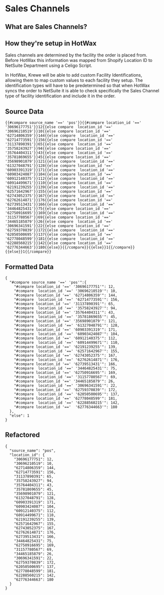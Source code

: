 # Sales Channels

## What are Sales Channels?
<!-- include how they are uniquely handled in Krewe and why -->
<!-- how are they different than regular sales channels? -->

## How they're setup in HotWax
Sales channels are determined by the facility the order is placed from. Before HotWax this information was mapped from Shopify Location ID to NetSuite Department using a Celigo Script.

In HotWax, Krewe will be able to add custom Facility Identifications, allowing them to map custom values to each facility they setup. The identification types will have to be predetermined so that when HotWax syncs the order to NetSuite it is able to check specifically the Sales Channel type of facility identification and include it in the order.

<!-- add actual facility type id -->

## Source Data
```
{{#compare source_name '==' 'pos'}}{{#compare location_id '==' '30696177751'}}12{{else compare  location_id '==' '30696210519'}}10{{else compare location_id '==' '62714806359'}}144{{else compare  location_id '==' '62714773591'}}156{{else compare location_id '==' '31137890391'}}65{{else compare  location_id '==' '35758243927'}}94{{else compare location_id '==' '35764404311'}}43{{else compare  location_id '==' '35781869655'}}45{{else compare location_id '==' '35698901079'}}121{{else compare  location_id '==' '61327048791'}}128{{else compare location_id '==' '60903391319'}}171{{else compare  location_id '==' '60903424087'}}104{{else compare location_id '==' '60912140375'}}112{{else compare  location_id '==' '60914499671'}}110{{else compare location_id '==' '62191239255'}}139{{else compare  location_id '==' '62571642967'}}155{{else compare location_id '==' '62743052375'}}167{{else compare  location_id '==' '62762614871'}}176{{else compare location_id '==' '62739513431'}}166{{else compare  location_id '==' '34464825431'}}75{{else compare location_id '==' '62750916695'}}169{{else compare  location_id '==' '31157780567'}}69{{else compare location_id '==' '34465185879'}}26{{else compare  location_id '==' '30696341591'}}22{{else compare location_id '==' '62759370839'}}172{{else compare  location_id '==' '62050500695'}}137{{else compare location_id '==' '62778048599'}}181{{else compare  location_id '==' '62288560215'}}142{{else compare location_id '=='  
'62776344663'}}180{{else}}{{/compare}}{{else}}1{{/compare}}{{else}}1{{/compare}} 

```

## Formatted Data
```
{
  "#compare source_name '==' 'pos'":{
    "#compare location_id '==' '30696177751'": 12,
    "#compare  location_id '==' '30696210519'": 10,
    "#compare location_id '==' '62714806359'": 144,
    "#compare  location_id '==' '62714773591'": 156,
    "#compare location_id '==' '31137890391'": 65,
    "#compare  location_id '==' '35758243927'": 94,
    "#compare location_id '==' '35764404311'": 43,
    "#compare  location_id '==' '35781869655'": 45,
    "#compare location_id '==' '35698901079'": 121,
    "#compare  location_id '==' '61327048791'": 128,
    "#compare location_id '==' '60903391319'": 171,
    "#compare  location_id '==' '60903424087'": 104,
    "#compare location_id '==' '60912140375'": 112,
    "#compare  location_id '==' '60914499671'": 110,
    "#compare location_id '==' '62191239255'": 139,
    "#compare  location_id '==' '62571642967'": 155,
    "#compare location_id '==' '62743052375'": 167,
    "#compare  location_id '==' '62762614871'": 176,
    "#compare location_id '==' '62739513431'": 166,
    "#compare  location_id '==' '34464825431'": 75,
    "#compare location_id '==' '62750916695'": 169,
    "#compare  location_id '==' '31157780567'": 69,
    "#compare location_id '==' '34465185879'": 26,
    "#compare  location_id '==' '30696341591'": 22,
    "#compare location_id '==' '62759370839'": 172,
    "#compare  location_id '==' '62050500695'": 137,
    "#compare location_id '==' '62778048599'": 181,
    "#compare  location_id '==' '62288560215'": 142,
    "#compare location_id '=='  '62776344663'": 180
  },
  "else": 1
}

```

## Refactored
```
{
  "source_name": "pos",
  "location_id": {
    "30696177751": 12,
    "30696210519": 10,
    "62714806359": 144,
    "62714773591": 156,
    "31137890391": 65,
    "35758243927": 94,
    "35764404311": 43,
    "35781869655": 45,
    "35698901079": 121,
    "61327048791": 128,
    "60903391319": 171,
    "60903424087": 104,
    "60912140375": 112,
    "60914499671": 110,
    "62191239255": 139,
    "62571642967": 155,
    "62743052375": 167,
    "62762614871": 176,
    "62739513431": 166,
    "34464825431": 75,
    "62750916695": 169,
    "31157780567": 69,
    "34465185879": 26,
    "30696341591": 22,
    "62759370839": 172,
    "62050500695": 137,
    "62778048599": 181,
    "62288560215": 142,
    "62776344663": 180
  }
}
```
